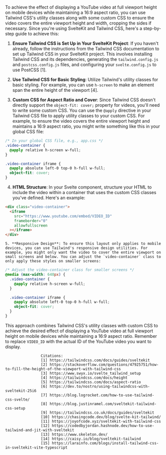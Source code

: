 To achieve the effect of displaying a YouTube video at full viewport height on mobile devices while maintaining a 16:9 aspect ratio, you can use Tailwind CSS's utility classes along with some custom CSS to ensure the video covers the entire viewport height and width, cropping the sides if necessary. Since you're using SvelteKit and Tailwind CSS, here's a step-by-step guide to achieve this:

1. **Ensure Tailwind CSS is Set Up in Your SvelteKit Project**: If you haven't already, follow the instructions from the Tailwind CSS documentation to set up Tailwind CSS in your SvelteKit project. This involves installing Tailwind CSS and its dependencies, generating the `tailwind.config.js` and `postcss.config.js` files, and configuring your `svelte.config.js` to use PostCSS [1].

2. **Use Tailwind CSS for Basic Styling**: Utilize Tailwind's utility classes for basic styling. For example, you can use `h-screen` to make an element span the entire height of the viewport [4].

3. **Custom CSS for Aspect Ratio and Cover**: Since Tailwind CSS doesn't directly support the `object-fit: cover;` property for videos, you'll need to write some custom CSS. You can use the `@apply` directive in your Tailwind CSS file to apply utility classes to your custom CSS. For example, to ensure the video covers the entire viewport height and maintains a 16:9 aspect ratio, you might write something like this in your global CSS file:

```css
/* In your global CSS file, e.g., app.css */
.video-container {
  @apply relative h-screen w-full;
}

.video-container iframe {
  @apply absolute left-0 top-0 h-full w-full;
  object-fit: cover;
}
```

4.  **HTML Structure**: In your Svelte component, structure your HTML to include the video within a container that uses the custom CSS classes you've defined. Here's an example:

```html
<div class="video-container">
  <iframe
    src="https://www.youtube.com/embed/VIDEO_ID"
    frameborder="0"
    allowfullscreen
  ></iframe>
</div>
```

    5. **Responsive Design**: To ensure this layout only applies to mobile devices, you can use Tailwind's responsive design utilities. For example, you might only want the video to cover the entire viewport on small screens and below. You can adjust the `video-container` class to only apply these styles on smaller screens:

```css
/* Adjust the video-container class for smaller screens */
@media (max-width: 640px) {
  .video-container {
    @apply relative h-screen w-full;
  }

  .video-container iframe {
    @apply absolute left-0 top-0 h-full w-full;
    object-fit: cover;
  }
}
```

This approach combines Tailwind CSS's utility classes with custom CSS to achieve the desired effect of displaying a YouTube video at full viewport height on mobile devices while maintaining a 16:9 aspect ratio. Remember to replace `VIDEO_ID` with the actual ID of the YouTube video you want to display.

                    Citations:
                    [1] https://tailwindcss.com/docs/guides/sveltekit
                    [2] https://stackoverflow.com/questions/47925751/how-to-fill-the-height-of-the-viewport-with-tailwind-css
                    [3] https://www.swyx.io/svelte_tailwind_setup
                    [4] https://tailwindcss.com/docs/height
                    [5] https://tailwindcss.com/docs/aspect-ratio
                    [6] https://dev.to/nostro/using-tailwindcss-with-sveltekit-25i6
                    [7] https://blog.logrocket.com/how-to-use-tailwind-css-svelte/
                    [8] https://blog.justinramel.com/sveltekit-tailwind-css-setup
                    [9] https://tailwindcss.co.uk/docs/guides/sveltekit
                    [10] https://chasingcode.dev/blog/svelte-kit-tailwind/
                    [11] https://joyofcode.xyz/sveltekit-with-tailwind-css
                    [12] https://codedbyjordan.hashnode.dev/how-to-use-tailwind-and-jit-with-sveltekit
                    [13] https://www.skeleton.dev/
                    [14] https://caisy.io/blog/sveltekit-tailwind
                    [15] https://larainfo.com/blogs/install-tailwind-css-in-sveltekit-vite-typescript
